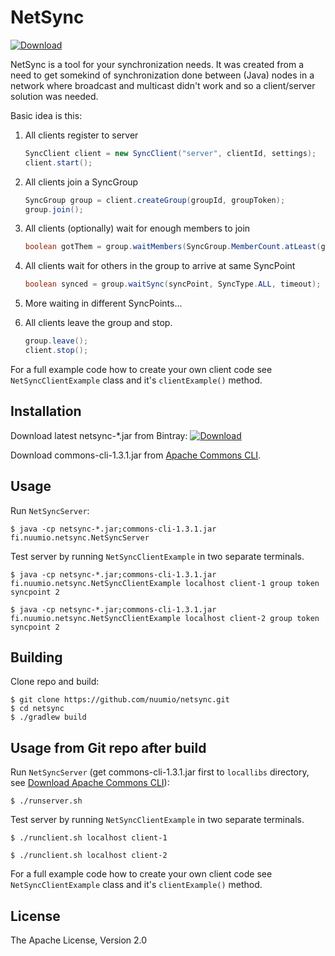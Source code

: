 # NetSync

[ ![Download](https://api.bintray.com/packages/nuumio/maven-public/netsync/images/download.svg) ](https://bintray.com/nuumio/maven-public/netsync/_latestVersion)

NetSync is a tool for your synchronization needs. It was created from a need to get somekind of synchronization done between (Java) nodes in a network where broadcast and multicast didn't work and so a client/server solution was needed.

Basic idea is this:

1. All clients register to server

    ```java
    SyncClient client = new SyncClient("server", clientId, settings);
    client.start();
    ```

2. All clients join a SyncGroup

    ```java
    SyncGroup group = client.createGroup(groupId, groupToken);
    group.join();
    ```

3. All clients (optionally) wait for enough members to join

    ```java
    boolean gotThem = group.waitMembers(SyncGroup.MemberCount.atLeast(group, count), timeout);
    ```

4. All clients wait for others in the group to arrive at same SyncPoint

    ```java
    boolean synced = group.waitSync(syncPoint, SyncType.ALL, timeout);
    ```

5. More waiting in different SyncPoints...

6. All clients leave the group and stop.

    ```java
    group.leave();
    client.stop();
    ```

For a full example code how to create your own client code see `NetSyncClientExample` class and it's `clientExample()` method.

## Installation

Download latest netsync-*.jar from Bintray: [ ![Download](https://api.bintray.com/packages/nuumio/maven-public/netsync/images/download.svg) ](https://bintray.com/nuumio/maven-public/netsync/_latestVersion)

Download commons-cli-1.3.1.jar from [Apache Commons CLI](https://commons.apache.org/proper/commons-cli/download_cli.cgi).

## Usage

Run `NetSyncServer`:
```shell
$ java -cp netsync-*.jar;commons-cli-1.3.1.jar fi.nuumio.netsync.NetSyncServer
```

Test server by running `NetSyncClientExample` in two separate terminals.
```shell
$ java -cp netsync-*.jar;commons-cli-1.3.1.jar fi.nuumio.netsync.NetSyncClientExample localhost client-1 group token syncpoint 2
```
```shell
$ java -cp netsync-*.jar;commons-cli-1.3.1.jar fi.nuumio.netsync.NetSyncClientExample localhost client-2 group token syncpoint 2
```

## Building

Clone repo and build:
```shell
$ git clone https://github.com/nuumio/netsync.git
$ cd netsync
$ ./gradlew build
```

## Usage from Git repo after build

Run `NetSyncServer` (get commons-cli-1.3.1.jar first to `locallibs` directory, see [Download Apache Commons CLI](https://commons.apache.org/proper/commons-cli/download_cli.cgi)):
```shell
$ ./runserver.sh
```

Test server by running `NetSyncClientExample` in two separate terminals.
```shell
$ ./runclient.sh localhost client-1
```
```shell
$ ./runclient.sh localhost client-2
```

For a full example code how to create your own client code see `NetSyncClientExample` class and it's `clientExample()` method.

## License

The Apache License, Version 2.0
